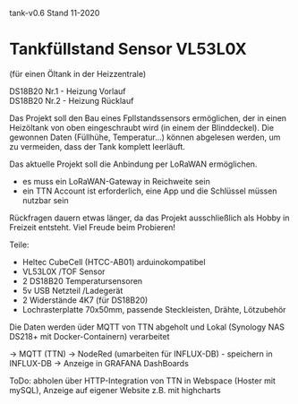 tank-v0.6
Stand 11-2020
# Tankfüllstand Sensor VL53L0X
(für einen Öltank in der Heizzentrale)  
  
DS18B20 Nr.1 - Heizung Vorlauf  
DS18B20 Nr.2 - Heizung Rücklauf   

Das Projekt soll den Bau eines Fpllstandssensors ermöglichen, der in einen Heizöltank von oben eingeschraubt wird (in einem der Blinddeckel).
Die gewonnen Daten (Füllhühe, Temperatur...) können abgelesen werden, um zu vermeiden, dass der Tank komplett leerläuft.

Das aktuelle Projekt soll die Anbindung per LoRaWAN ermöglichen.
- es muss ein LoRaWAN-Gateway in Reichweite sein
- ein TTN Account ist erforderlich, eine App und die Schlüssel müssen nutzbar sein

Rückfragen dauern etwas länger, da das Projekt ausschließlich als Hobby in Freizeit entsteht.
Viel Freude beim Probieren!

Teile:
- Heltec CubeCell (HTCC-AB01) arduinokompatibel
- VL53L0X /TOF Sensor
- 2 DS18B20 Temperatursensoren
- 5v USB Netzteil /Ladegerät
- 2 Widerstände 4K7 (für DS18B20)
- Lochrasterplatte 70x50mm, passende Steckleisten, Drähte, Lötzubehör

Die Daten werden üder MQTT von TTN abgeholt und Lokal (Synology NAS DS218+ mit Docker-Containern) verarbeitet

-> MQTT (TTN) -> NodeRed (umarbeiten für INFLUX-DB) - speichern in INFLUX-DB -> Anzeige in GRAFANA DashBoards

ToDo: abholen über HTTP-Integration von TTN in Webspace (Hoster mit mySQL), Anzeige auf eigener Website z.B. mit highcharts
